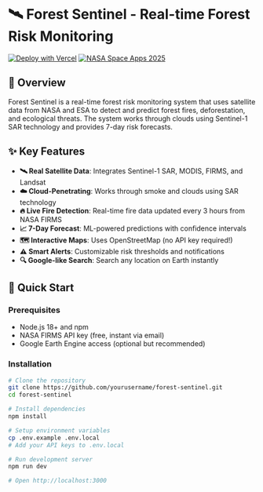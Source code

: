 # 🛰️ Forest Sentinel - Real-time Forest Risk Monitoring

[![Deploy with Vercel](https://vercel.com/button)](https://vercel.com/new/clone?repository-url=https://github.com/yourusername/forest-sentinel)
[![NASA Space Apps 2025](https://img.shields.io/badge/NASA-Space%20Apps%202025-blue)](https://www.spaceappschallenge.org/)

## 🌲 Overview

Forest Sentinel is a real-time forest risk monitoring system that uses satellite data from NASA and ESA to detect and predict forest fires, deforestation, and ecological threats. The system works through clouds using Sentinel-1 SAR technology and provides 7-day risk forecasts.

## ✨ Key Features

- **🛰️ Real Satellite Data**: Integrates Sentinel-1 SAR, MODIS, FIRMS, and Landsat
- **☁️ Cloud-Penetrating**: Works through smoke and clouds using SAR technology  
- **🔥 Live Fire Detection**: Real-time fire data updated every 3 hours from NASA FIRMS
- **📈 7-Day Forecast**: ML-powered predictions with confidence intervals
- **🗺️ Interactive Maps**: Uses OpenStreetMap (no API key required!)
- **⚠️ Smart Alerts**: Customizable risk thresholds and notifications
- **🔍 Google-like Search**: Search any location on Earth instantly

## 🚀 Quick Start

### Prerequisites

- Node.js 18+ and npm
- NASA FIRMS API key (free, instant via email)
- Google Earth Engine access (optional but recommended)

### Installation
```bash
# Clone the repository
git clone https://github.com/yourusername/forest-sentinel.git
cd forest-sentinel

# Install dependencies
npm install

# Setup environment variables
cp .env.example .env.local
# Add your API keys to .env.local

# Run development server
npm run dev

# Open http://localhost:3000